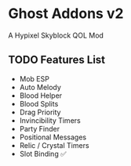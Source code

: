 # Ghost Addons v2 

A Hypixel Skyblock QOL Mod

## TODO Features List
- Mob ESP
- Auto Melody
- Blood Helper 
- Blood Splits
- Drag Priority
- Invincibility Timers
- Party Finder
- Positional Messages
- Relic / Crystal  Timers
- Slot Binding ✅